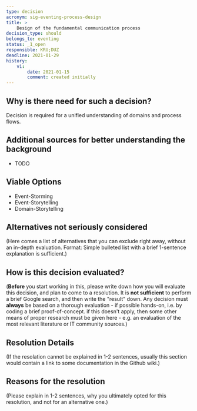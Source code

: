 ```yaml
---
type: decision
acronym: sig-eventing-process-design
title: >
    Design of the fundamental communication process
decision_type: should
belongs_to: eventing
status: _1_open
responsible: KRU;DUZ
deadline: 2021-01-29
history:
    v1:
        date: 2021-01-15
        comment: created initially
---
```


## Why is there need for such a decision?

Decision is required for a unified understanding of domains and process flows.

## Additional sources for better understanding the background

* TODO


## Viable Options

* Event-Storming
* Event-Storytelling
* Domain-Storytelling


## Alternatives not seriously considered

(Here comes a list of alternatives that you can exclude right away, without an in-depth evaluation. Format: 
Simple bulleted list with a brief 1-sentence explanation is sufficient.)



## How is this decision evaluated?

(**Before** you start working in this, please write down how you will evaluate this decision, and plan to 
come to a resolution. 
It is  **not sufficient** to perform a brief Google search, and then write  the "result" down. Any decision must
**always** be based on a thorough evaluation - if possible hands-on, i.e. by coding a brief proof-of-concept.
if this doesn't apply, then some other means of proper research must be given here - e.g. an evaluation of 
the most relevant literature or IT community sources.) 

 
## Resolution Details

(If the resolation cannot be explained in 1-2 sentences, usually this section would contain a link to some
documentation in the Github wiki.)


## Reasons for the resolution

(Please explain in 1-2 sentences, why you ultimately opted for this resolution, and not for an alternative one.)


